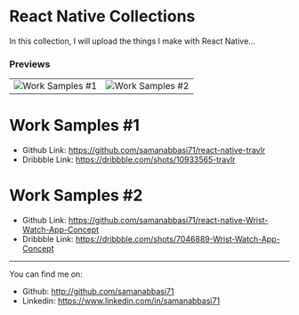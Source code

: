 # React Native Collections
In this collection, I will upload the things I make with React Native...


### Previews
|||
|--|--|
|![Work Samples #1](https://raw.githubusercontent.com/samanabbasi71/react-native-collections/main/Simulator%20Screen%20Recording%20-%20iPhone%2012%20-%202021-10-30%20at%2015.55.38.gif)|![Work Samples #2](https://raw.githubusercontent.com/samanabbasi71/react-native-collections/main/Simulator%20Screen%20Recording%20-%20iPhone%2012%20-%202021-10-30%20at%2016.31.22.gif)


# Work Samples #1
- Github Link: https://github.com/samanabbasi71/react-native-travlr
- Dribbble Link: https://dribbble.com/shots/10933565-travlr

# Work Samples #2
- Github Link: https://github.com/samanabbasi71/react-native-Wrist-Watch-App-Concept
- Dribbble Link: https://dribbble.com/shots/7046889-Wrist-Watch-App-Concept

---

You can find me on:

- Github: http://github.com/samanabbasi71
- Linkedin: https://www.linkedin.com/in/samanabbasi71

